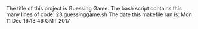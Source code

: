The title of this project is Guessing Game. The bash script contains this many lines of code: 23 guessinggame.sh
The date this makefile ran is: Mon 11 Dec 16:13:46 GMT 2017
